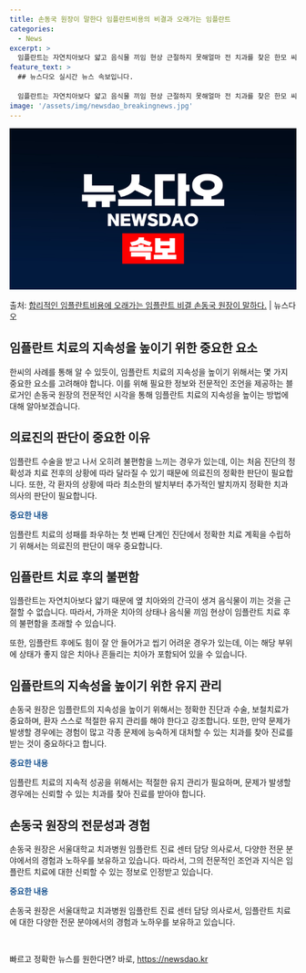 ```yaml
---
title: 손동국 원장이 말한다 임플란트비용의 비결과 오래가는 임플란트
categories:
  - News
excerpt: >
  임플란트는 자연치아보다 얇고 음식물 끼임 현상 근절하지 못해얼마 전 치과를 찾은 한모 씨. 한씨는 전체 임플…
feature_text: >
  ## 뉴스다오 실시간 뉴스 속보입니다.

  임플란트는 자연치아보다 얇고 음식물 끼임 현상 근절하지 못해얼마 전 치과를 찾은 한모 씨. 한씨는 전체 임플…
image: '/assets/img/newsdao_breakingnews.jpg'
---
```


![뉴스다오 속보](/assets/img/newsdao_breakingnews.jpg)

<p>출처: <a href="https://newsdao.kr/3384" rel="dofollow">합리적인 임플란트비용에 오래가는 임플란트 비결 손동국 원장이 말하다.</a> | 뉴스다오</p>

<h2 data-ke-size="size26">임플란트 치료의 지속성을 높이기 위한 중요한 요소</h2>
<p data-ke-size="size16">한씨의 사례를 통해 알 수 있듯이, 임플란트 치료의 지속성을 높이기 위해서는 몇 가지 중요한 요소를 고려해야 합니다. 이를 위해 필요한 정보와 전문적인 조언을 제공하는 블로거인 손동국 원장의 전문적인 시각을 통해 임플란트 치료의 지속성을 높이는 방법에 대해 알아보겠습니다.</p>

<h2 data-ke-size="size24">의료진의 판단이 중요한 이유</h2>
<p data-ke-size="size16">임플란트 수술을 받고 나서 오히려 불편함을 느끼는 경우가 있는데, 이는 처음 진단의 정확성과 치료 전후의 상황에 따라 달라질 수 있기 때문에 의료진의 정확한 판단이 필요합니다. 또한, 각 환자의 상황에 따라 최소한의 발치부터 추가적인 발치까지 정확한 치과 의사의 판단이 필요합니다.</p>
<p data-ke-size="size16"><b><span style="color: #1a5490;">중요한 내용</span></b></p>
<p data-ke-size="size16">임플란트 치료의 성패를 좌우하는 첫 번째 단계인 진단에서 정확한 치료 계획을 수립하기 위해서는 의료진의 판단이 매우 중요합니다.</p>

<h2 data-ke-size="size24">임플란트 치료 후의 불편함</h2>
<p data-ke-size="size16">임플란트는 자연치아보다 얇기 때문에 옆 치아와의 간극이 생겨 음식물이 끼는 것을 근절할 수 없습니다. 따라서, 가까운 치아의 상태나 음식물 끼임 현상이 임플란트 치료 후의 불편함을 초래할 수 있습니다.</p>
<p data-ke-size="size16">또한, 임플란트 후에도 힘이 잘 안 들어가고 씹기 어려운 경우가 있는데, 이는 해당 부위에 상태가 좋지 않은 치아나 흔들리는 치아가 포함되어 있을 수 있습니다.</p>

<h2 data-ke-size="size24">임플란트의 지속성을 높이기 위한 유지 관리</h2>
<p data-ke-size="size16">손동국 원장은 임플란트의 지속성을 높이기 위해서는 정확한 진단과 수술, 보철치료가 중요하며, 환자 스스로 적절한 유지 관리를 해야 한다고 강조합니다. 또한, 만약 문제가 발생할 경우에는 경험이 많고 각종 문제에 능숙하게 대처할 수 있는 치과를 찾아 진료를 받는 것이 중요하다고 합니다.</p>
<p data-ke-size="size16"><b><span style="color: #1a5490;">중요한 내용</span></b></p>
<p data-ke-size="size16">임플란트 치료의 지속적 성공을 위해서는 적절한 유지 관리가 필요하며, 문제가 발생할 경우에는 신뢰할 수 있는 치과를 찾아 진료를 받아야 합니다.</p>

<h2 data-ke-size="size24">손동국 원장의 전문성과 경험</h2>
<p data-ke-size="size16">손동국 원장은 서울대학교 치과병원 임플란트 진료 센터 담당 의사로서, 다양한 전문 분야에서의 경험과 노하우를 보유하고 있습니다. 따라서, 그의 전문적인 조언과 지식은 임플란트 치료에 대한 신뢰할 수 있는 정보로 인정받고 있습니다.</p>
<p data-ke-size="size16"><b><span style="color: #1a5490;">중요한 내용</span></b></p>
<p data-ke-size="size16">손동국 원장은 서울대학교 치과병원 임플란트 진료 센터 담당 의사로서, 임플란트 치료에 대한 다양한 전문 분야에서의 경험과 노하우를 보유하고 있습니다.</p>

<p data-ke-size="size16">&nbsp;</p> 

빠르고 정확한 뉴스를 원한다면? 바로, <a href="https://newsdao.kr" rel="dofollow">https://newsdao.kr</a>


